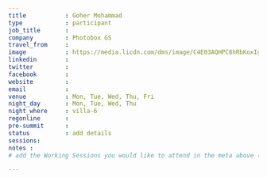 ```yaml
---
title           : Goher Mohammad
type            : participant
job_title       :
company         : Photobox GS
travel_from     :
image           : https://media.licdn.com/dms/image/C4E03AQHPC8hRbKoxIg/profile-displayphoto-shrink_800_800/0?e=1531958400&v=beta&t=Ds7fn2QuCNZ-CiE01uPMJAr99i8bZOwu3Bu374DxpB0
linkedin        :
twitter         :
facebook        :
website         :
email           :
venue           : Mon, Tue, Wed, Thu, Fri
night_day       : Mon, Tue, Wed, Thu
night_where     : villa-6
regonline       :
pre-summit      :
status          : add details
sessions:
notes :
# add the Working Sessions you would like to attend in the meta above (use the session's title) e.g. sessions (one per line): -Security Playbooks Diagrams -Hackathon Daily Sessions

---
```


<!-- put more details about participant here -->
